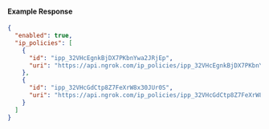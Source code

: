 <!-- Code generated for API Clients. DO NOT EDIT. -->

#### Example Response

```json
{
  "enabled": true,
  "ip_policies": [
    {
      "id": "ipp_32VHcEgnkBjDX7PKbnYwa2JRjEp",
      "uri": "https://api.ngrok.com/ip_policies/ipp_32VHcEgnkBjDX7PKbnYwa2JRjEp"
    },
    {
      "id": "ipp_32VHcGdCtp8Z7FeXrW8x30JUr0S",
      "uri": "https://api.ngrok.com/ip_policies/ipp_32VHcGdCtp8Z7FeXrW8x30JUr0S"
    }
  ]
}
```
